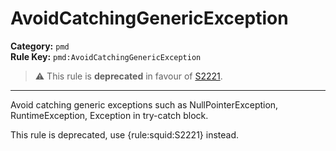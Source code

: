 
# AvoidCatchingGenericException
**Category:** `pmd`<br/>
**Rule Key:** `pmd:AvoidCatchingGenericException`<br/>
> :warning: This rule is **deprecated** in favour of [S2221](https://rules.sonarsource.com/java/RSPEC-2221).

-----

Avoid catching generic exceptions such as NullPointerException, RuntimeException, Exception in try-catch block.

<p>
  This rule is deprecated, use {rule:squid:S2221} instead.
</p>

